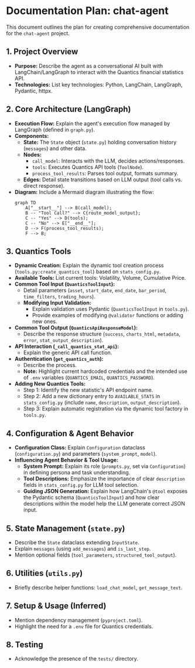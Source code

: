 # Documentation Plan: chat-agent

This document outlines the plan for creating comprehensive documentation for the `chat-agent` project.

## 1. Project Overview

*   **Purpose:** Describe the agent as a conversational AI built with LangChain/LangGraph to interact with the Quantics financial statistics API.
*   **Technologies:** List key technologies: Python, LangChain, LangGraph, Pydantic, httpx.

## 2. Core Architecture (LangGraph)

*   **Execution Flow:** Explain the agent's execution flow managed by LangGraph (defined in `graph.py`).
*   **Components:**
    *   **State:** The `State` object (`state.py`) holding conversation history (`messages`) and other data.
    *   **Nodes:**
        *   `call_model`: Interacts with the LLM, decides actions/responses.
        *   `tools`: Executes Quantics API tools (`ToolNode`).
        *   `process_tool_results`: Parses tool output, formats summary.
    *   **Edges:** Detail state transitions based on LLM output (tool calls vs. direct response).
*   **Diagram:** Include a Mermaid diagram illustrating the flow:
    ```mermaid
    graph TD
        A["__start__"] --> B(call_model);
        B -- "Tool Call?" --> C{route_model_output};
        C -- "Yes" --> D(tools);
        C -- "No" --> E["__end__"];
        D --> F(process_tool_results);
        F --> B;
    ```

## 3. Quantics Tools

*   **Dynamic Creation:** Explain the dynamic tool creation process (`tools.py:create_quantics_tool`) based on `stats_config.py`.
*   **Available Tools:** List current tools: Volatility, Volume, Cumulative Price.
*   **Common Tool Input (`QuanticsToolInput`):**
    *   Detail parameters (`asset`, `start_date`, `end_date`, `bar_period`, `time_filters`, `trading_hours`).
    *   **Modifying Input Validation:**
        *   Explain validation uses Pydantic (`QuanticsToolInput` in `tools.py`).
        *   Provide examples of modifying `@validator` functions or adding new ones.
*   **Common Tool Output (`QuanticsApiResponseModel`):**
    *   Describe the response structure (`success`, `charts_html`, `metadata`, `error`, `stat_output_description`).
*   **API Interaction (`_call_quantics_stat_api`):**
    *   Explain the generic API call function.
*   **Authentication (`get_quantics_auth`):**
    *   Describe the process.
    *   **Note:** Highlight current hardcoded credentials and the intended use of `.env` variables (`QUANTICS_EMAIL`, `QUANTICS_PASSWORD`).
*   **Adding New Quantics Tools:**
    *   Step 1: Identify the new statistic's API endpoint name.
    *   Step 2: Add a new dictionary entry to `AVAILABLE_STATS` in `stats_config.py` (include `name`, `description`, `output_description`).
    *   Step 3: Explain automatic registration via the dynamic tool factory in `tools.py`.

## 4. Configuration & Agent Behavior

*   **Configuration Class:** Explain `Configuration` dataclass (`configuration.py`) and parameters (`system_prompt`, `model`).
*   **Influencing Agent Behavior & Tool Usage:**
    *   **System Prompt:** Explain its role (`prompts.py`, set via `Configuration`) in defining persona and task understanding.
    *   **Tool Descriptions:** Emphasize the importance of clear `description` fields in `stats_config.py` for LLM tool selection.
    *   **Guiding JSON Generation:** Explain how LangChain's `@tool` exposes the Pydantic schema (`QuanticsToolInput`) and how clear descriptions within the model help the LLM generate correct JSON input.

## 5. State Management (`state.py`)

*   Describe the `State` dataclass extending `InputState`.
*   Explain `messages` (using `add_messages`) and `is_last_step`.
*   Mention optional fields (`tool_parameters`, `structured_tool_output`).

## 6. Utilities (`utils.py`)

*   Briefly describe helper functions: `load_chat_model`, `get_message_text`.

## 7. Setup & Usage (Inferred)

*   Mention dependency management (`pyproject.toml`).
*   Highlight the need for a `.env` file for Quantics credentials.

## 8. Testing

*   Acknowledge the presence of the `tests/` directory.